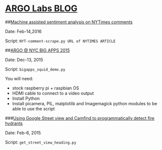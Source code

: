 # [ARGO Labs BLOG](www.argolabs.org/blog-1/)


##[Machine assisted sentiment analysis on NYTimes comments](http://www.argolabs.org/blog-1/2016/2/14/machine-assisted-public-sentiment-analysis-on-nytimes-comments)

Date: Feb-14,2016

Script: `NYT-comment-scrape.py URL of NYTIMES ARTICLE`



##[ARGO @ NYC BIG APPS 2015](http://www.argolabs.org/blog-1/2015/12/13/argo-nyc-big-apps-2015)

Date: Dec-13, 2015

Script: `bigapps_squid_demo.py`

You will need:

 * stock raspberry pi + raspbian OS
 * HDMI cable to connect to a video output
 * Install Python
 * Install picamera, PIL, matplotlib and Imagemagick python modules to be able to use the script


###[Using Google Street view and Camfind to programmatically detect fire hydrants](http://www.argolabs.org/blog-1/2015/1/27/using-google-street-view-and-camfind-to-programmatically-detect-fire-hydrants)

Date:  Feb-6, 2015

Script: `get_street_view_heading.py`
